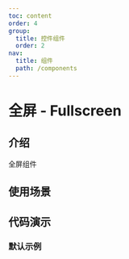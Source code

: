 ```yaml
---
toc: content
order: 4
group:
  title: 控件组件
  order: 2
nav:
  title: 组件
  path: /components
---
```


# 全屏 - Fullscreen

## 介绍

全屏组件

## 使用场景

## 代码演示

### 默认示例

<code src="./demos/default.tsx" defaultShowCode></code>

<API></API>
